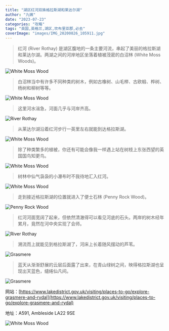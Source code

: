 ```yaml
---
title: "湖区红河双姝格拉斯湖和莱达尔湖"
author: "九姨"
date: "2023-07-23"
categories: "攻略"
tags: "英国,英格兰,湖区,坎布里亚郡,必去"
coverImage: "images/IMG_20200826_105911.jpg"
---
```


>红河 (River Rothay) 是湖区腹地的一条主要河流，串起了美丽的格拉斯湖和莱达尔湖。两湖之间的河岸地区坐落着植被茂密的白沼林 (White Moss Woods)。

![White Moss Wood](images/IMG_20200826_111504.jpg)

>白沼林当中有许多不同种类的树木，例如古橡树、山毛榉、古欧椴、桦树、杨树和柳树等等。

![White Moss Wood](images/IMG_20200826_112600.jpg)

>这里河水湍急，河面几乎与河岸齐高。

![River Rothay](images/IMG_20200826_113054.jpg)

>从莱达尔湖沿着红河步行一英里左右就能到达格拉斯湖。

![White Moss Wood](images/IMG_20200826_113758.jpg)

>除了种类繁多的植被，你还有可能会像我一样遇上站在树枝上东张西望的英国国鸟知更鸟。

![White Moss Wood](images/IMG_20200831_202635.jpg)

>树林中仙气袅袅的小瀑布时不我待地汇入红河。

![White Moss Wood](images/IMG_20200826_110843.jpg)

>走到接近格拉斯湖的位置就进入了便士石林 (Penny Rock Wood)。

![Penny Rock Wood](images/IMG_20200826_113332.jpg)

>红河河面宽阔了起来，但依然清澈得可以看见河底的石头。两岸的树木经年累月，竟然在河中央实现了会师。

![River Rothay](images/IMG_20200826_103918.jpg)

>溯流而上就能见到格拉斯湖了，河床上长着随风摆动的芦苇。

![Grasmere](images/IMG_20200826_103615.jpg)

>蓝天从渐渐舒展的云层后面露了出来，在青山绿树之间，映得格拉斯湖也呈现出天蓝色，缱绻仙凡间。

![Grasmere](images/IMG_20200826_105911.jpg)


网站：[https://www.lakedistrict.gov.uk/visiting/places-to-go/explore-grasmere-and-rydal](https://www.lakedistrict.gov.uk/visiting/places-to-go/explore-grasmere-and-rydal)

地址：A591, Ambleside LA22 9SE

![White Moss Wood](images/grasmere.jpg)